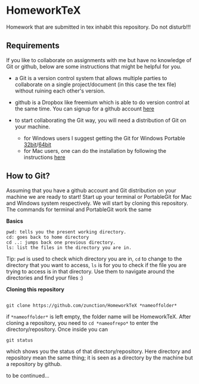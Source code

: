 # HomeworkTeX
Homework that are submitted in tex inhabit this repository. Do not disturb!!!


## Requirements
If you like to collaborate on assignments with me but have no knowledge of Git or github, below are some instructions that might be helpful for you.

- a Git is a version control system that allows multiple parties to collaborate on a single project/document (in this case the tex file) without ruining each other's version.

- github is a Dropbox like freemium which is able to do version control at the same time. You can signup for a github account [here](https://github.com/)

- to start collaborating the Git way, you will need a distribution of Git on your machine.
  - for Windows users I suggest getting the Git for Windows Portable [32bit](https://github.com/git-for-windows/git/releases/download/v2.10.1.windows.1/PortableGit-2.10.1-32-bit.7z.exe)/[64bit](https://github.com/git-for-windows/git/releases/download/v2.10.1.windows.1/PortableGit-2.10.1-64-bit.7z.exe)
  - for Mac users, one can do the installation by following the instructions [here](https://git-scm.com/book/en/v2/Getting-Started-Installing-Git)


## How to Git?

Assuming that you have a github account and Git distribution on your machine we are ready to start! Start up your terminal or PortableGit for Mac and Windows system respectively. We will start by cloning this repository. The commands for terminal and PortableGit work the same

**Basics**
```git
pwd: tells you the present working directory.
cd: goes back to home directory
cd ..: jumps back one previous directory.
ls: list the files in the directory you are in.
```
Tip: `pwd` is used to check which directory you are in, `cd` to change to the directory that you want to access, `ls` is for you to check if the file you are trying to access is in that directory. Use them to navigate around the directories and find your files :)

**Cloning this repository**

```git

git clone https://github.com/zunction/HomeworkTeX *nameoffolder*
```
if `*nameoffolder*` is left empty, the folder name will be HomeworkTeX. After cloning a repository, you need to `cd *nameofrepo*` to enter the directory/repository. Once inside you can

```git
git status
```

which shows you the status of that directory/repository. Here directory and repository mean the same thing; it is seen as a directory by the machine but a repository by github.

to be continued...
